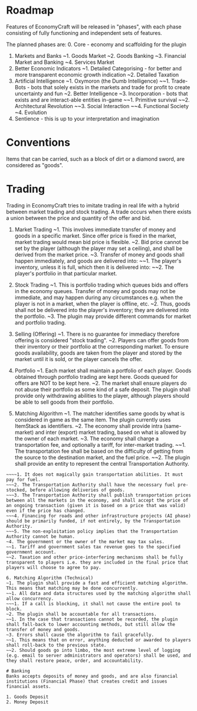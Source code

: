 # Roadmap
Features of EconomyCraft will be released in "phases", with each phase consisting of fully functioning and independent sets of features.

The planned phases are:
0. Core - economy and scaffolding for the plugin
1. Markets and Banks
~1. Goods Market
~2. Goods Banking
~3. Financial Market and Banking
~4. Services Market
2. Better Economic Indicators
~1. Detailed Categorising - for better and more transparent economic growth indication
~2. Detailed Taxation
3. Artificial Intelligence
~1. Oxymoron (the Dumb Intelligence)
~~1. Trade-Bots - bots that solely exists in the markets and trade for profit to create uncertainty and fun
~2. Better Intelligence
~3. Incorporation - bots that exists and are interact-able entities in-game
~~1. Primitive survival
~~2. Architectural Revolution
~~3. Social Interaction
~~4. Functional Society
~4. Evolution
4. Sentience - this is up to your interpretation and imagination

# Conventions
Items that can be carried, such as a block of dirt or a diamond sword, are considered as "goods".

# Trading
Trading in EconomyCraft tries to imitate trading in real life with a hybrid between market trading and stock trading. A trade occurs when there exists a union between the price and quantity of the offer and bid.

1. Market Trading
~1. This involves immediate transfer of money and goods in a specific market. Since offer price is fixed in the market, market trading would mean bid price is flexible.
~2. Bid price cannot be set by the player (although the player may set a ceiling), and shall be derived from the market price.
~3. Transfer of money and goods shall happen immediately, and goods are delivered into:
~~1. The player's inventory, unless it is full, which then it is delivered into:
~~2. The player's portfolio in that particular market.

2. Stock Trading
~1. This is portfolio trading which queues bids and offers in the economy queues. Transfer of money and goods may not be immediate, and may happen during any circumstances e.g. when the player is not in a market, when the player is offline, etc.
~2. Thus, goods shall not be delivered into the player's inventory; they are delivered into the portfolio.
~3. The plugin may provide different commands for market and portfolio trading.

3. Selling (Offering)
~1. There is no guarantee for immediacy therefore offering is considered "stock trading".
~2. Players can offer goods from their inventory or their portfolio at the corresponding market. To ensure goods availability, goods are taken from the player and stored by the market until it is sold, or the player cancels the offer.

4. Portfolio
~1. Each market shall maintain a portfolio of each player. Goods obtained through portfolio trading are kept here. Goods queued for offers are NOT to be kept here.
~2. The market shall ensure players do not abuse their portfolio as some kind of a safe deposit. The plugin shall provide only withdrawing abilities to the player, although players should be able to sell goods from their portfolio.

5. Matching Algorithm
~1. The matcher identifies same goods by what is considered in game as the same item. The plugin currently uses ItemStack as identifiers.
~2. The economy shall provide intra (same-market) and inter (export) market trading, based on what is allowed by the owner of each market.
~3. The economy shall charge a transportation fee, and optionally a tariff, for inter-market trading.
~~1. The transportation fee shall be based on the difficulty of getting from the source to the destination market, and the fuel price.
~~2. The plugin shall provide an entity to represent the central Transportation Authority.
~~~1. The Transportation Authority should aim not to go bankrupt (and aim to profit), but must not exploit the fact that it is a monopoly.
~~~~1. It does not magically gain transportation abilities. It must pay for fuel.
~~~2. The Transportation Authority shall have the necessary fuel pre-stocked, before allowing deliveries of goods.
~~~3. The Transportation Authority shall publish transportation prices between all the markets in the economy, and shall accept the price of an ongoing transaction (given it is based on a price that was valid) even if the price has changed.
~~~4. Financing for roads and other infrastructure projects (AI phase) should be primarily funded, if not entirely, by the Transportation Authority.
~~~5. The non-exploitation policy implies that the Transportation Authority cannot be human.
~4. The government or the owner of the market may tax sales.
~~1. Tariff and government sales tax revenue goes to the specified government account.
~~2. Taxation and other price-interfering mechanisms shall be fully transparent to players i.e. they are included in the final price that players will choose to agree to pay.

6. Matching Algorithm (Technical)
~1. The plugin shall provide a fast and efficient matching algorithm. This means that matching may be done concurrently.
~~1. All data and data structures used by the matching algorithm shall allow concurrency.
~~~1. If a call is blocking, it shall not cause the entire pool to block.
~2. The plugin shall be accountable for all transactions.
~~1. In the case that transactions cannot be recorded, the plugin shall fall-back to lower accounting methods, but still allow the transfer of money and goods.
~3. Errors shall cause the algorithm to fail gracefully.
~~1. This means that on error, anything deducted or awarded to players shall roll-back to the previous state.
~~2. Should goods go into limbo, the most extreme level of logging (e.g. email to server administrators and operators) shall be used, and they shall restore peace, order, and accountability.

# Banking
Banks accepts deposits of money and goods, and are also financial institutions (Financial Phase) that creates credit and issues financial assets.

1. Goods Deposit
2. Money Deposit